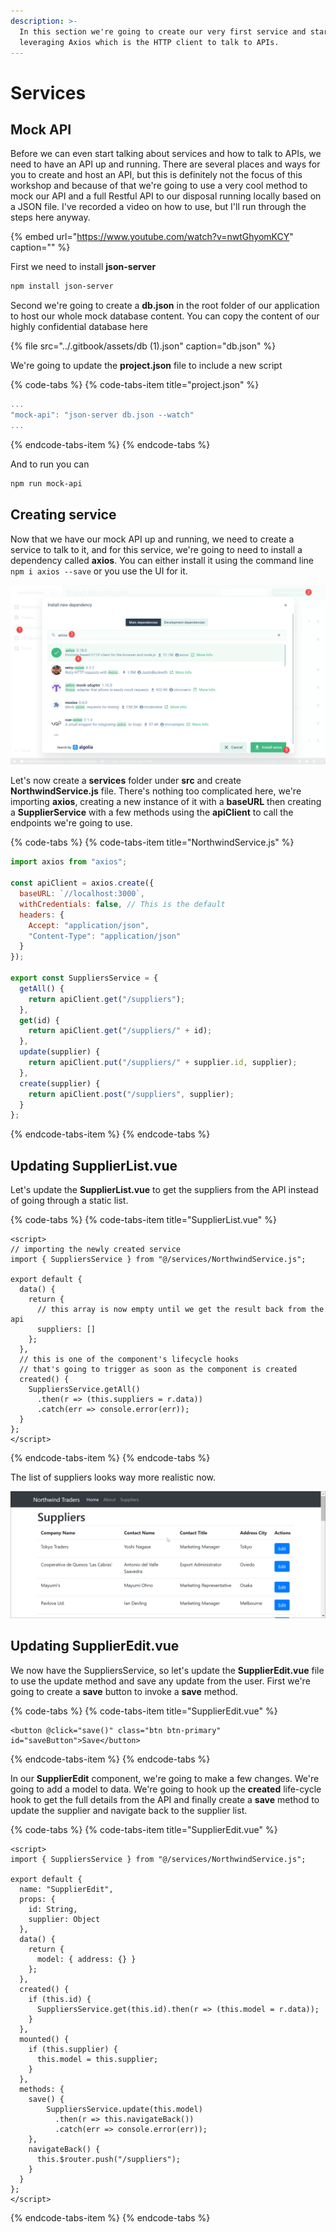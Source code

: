 ```yaml
---
description: >-
  In this section we're going to create our very first service and start
  leveraging Axios which is the HTTP client to talk to APIs.
---
```


# Services

## Mock API

Before we can even start talking about services and how to talk to APIs, we need to have an API up and running. There are several places and ways for you to create and host an API, but this is definitely not the focus of this workshop and because of that we're going to use a very cool method to mock our API and a full Restful API to our disposal running locally based on a JSON file. I've recorded a video on how to use, but I'll run through the steps here anyway.

{% embed url="https://www.youtube.com/watch?v=nwtGhyomKCY" caption="" %}

First we need to install **json-server**

```bash
npm install json-server
```

Second we're going to create a **db.json** in the root folder of our application to host our whole mock database content. You can copy the content of our highly confidential database here

{% file src="../.gitbook/assets/db \(1\).json" caption="db.json" %}

We're going to update the **project.json** file to include a new script

{% code-tabs %}
{% code-tabs-item title="project.json" %}
```javascript
...
"mock-api": "json-server db.json --watch"
...
```
{% endcode-tabs-item %}
{% endcode-tabs %}

And to run you can

```bash
npm run mock-api
```

## Creating service

Now that we have our mock API up and running, we need to create a service to talk to it, and for this service, we're going to need to install a dependency called **axios**. You can either install it using the command line `npm i axios --save` or you use the UI for it.

![](../.gitbook/assets/installing-axios.jpg)

Let's now create a **services** folder under **src** and create **NorthwindService.js** file. There's nothing too complicated here, we're importing **axios**, creating a new instance of it with a **baseURL** then creating a **SupplierService** with a few methods using the **apiClient** to call the endpoints we're going to use.

{% code-tabs %}
{% code-tabs-item title="NorthwindService.js" %}
```javascript
import axios from "axios";

const apiClient = axios.create({
  baseURL: `//localhost:3000`,
  withCredentials: false, // This is the default
  headers: {
    Accept: "application/json",
    "Content-Type": "application/json"
  }
});

export const SuppliersService = {
  getAll() {
    return apiClient.get("/suppliers");
  },
  get(id) {
    return apiClient.get("/suppliers/" + id);
  },
  update(supplier) {
    return apiClient.put("/suppliers/" + supplier.id, supplier);
  },
  create(supplier) {
    return apiClient.post("/suppliers", supplier);
  }
};
```
{% endcode-tabs-item %}
{% endcode-tabs %}

## Updating SupplierList.vue

Let's update the **SupplierList.vue** to get the suppliers from the API instead of going through a static list.

{% code-tabs %}
{% code-tabs-item title="SupplierList.vue" %}
```markup
<script>
// importing the newly created service
import { SuppliersService } from "@/services/NorthwindService.js";

export default {
  data() {
    return {
      // this array is now empty until we get the result back from the api
      suppliers: []
    };
  },
  // this is one of the component's lifecycle hooks
  // that's going to trigger as soon as the component is created
  created() {
    SuppliersService.getAll()
      .then(r => (this.suppliers = r.data))
      .catch(err => console.error(err));
  }
};
</script>
```
{% endcode-tabs-item %}
{% endcode-tabs %}

The list of suppliers looks way more realistic now.

![](../.gitbook/assets/suppliers-list-axios.png)

## Updating SupplierEdit.vue

We now have the SuppliersService, so let's update the **SupplierEdit.vue** file to use the update method and save any update from the user. First we're going to create a **save** button to invoke a **save** method.

{% code-tabs %}
{% code-tabs-item title="SupplierEdit.vue" %}
```markup
<button @click="save()" class="btn btn-primary" id="saveButton">Save</button>
```
{% endcode-tabs-item %}
{% endcode-tabs %}

In our **SupplierEdit** component, we're going to make a few changes. We're going to add a model to data. We're going to hook up the **created** life-cycle hook to get the full details from the API and finally create a **save** method to update the supplier and navigate back to the supplier list.

{% code-tabs %}
{% code-tabs-item title="SupplierEdit.vue" %}
```markup
<script>
import { SuppliersService } from "@/services/NorthwindService.js";

export default {
  name: "SupplierEdit",
  props: {
    id: String,
    supplier: Object
  },
  data() {
    return {
      model: { address: {} }
    };
  },
  created() {
    if (this.id) {
      SuppliersService.get(this.id).then(r => (this.model = r.data));
    }
  },
  mounted() {
    if (this.supplier) {
      this.model = this.supplier;
    }
  },
  methods: {
    save() {
        SuppliersService.update(this.model)
          .then(r => this.navigateBack())
          .catch(err => console.error(err));
    },
    navigateBack() {
      this.$router.push("/suppliers");
    }
  }
};
</script>
```
{% endcode-tabs-item %}
{% endcode-tabs %}

